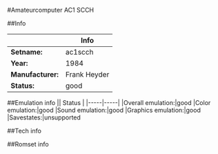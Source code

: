 #Amateurcomputer AC1 SCCH

##Info

||Info|
|-----|-----|
|**Setname:**|ac1scch
|**Year:**|1984
|**Manufacturer:**|Frank Heyder
|**Status:**|good

##Emulation info
|| Status |
|-----|-----|
|Overall emulation:|good
|Color emulation:|good
|Sound emulation:|good
|Graphics emulation:|good
|Savestates:|unsupported

##Tech info

##Romset info

<!--- START OF EDITED COMMENT DO NOT TOUCH TEXT ABOVE-->
